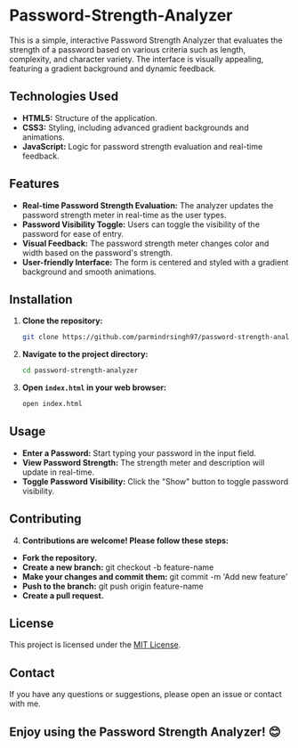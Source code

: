 # Password-Strength-Analyzer

This is a simple, interactive Password Strength Analyzer that evaluates the strength of a password based on various criteria such as length, complexity, and character variety. The interface is visually appealing, featuring a gradient background and dynamic feedback.

## Technologies Used

- **HTML5:** Structure of the application.
- **CSS3:** Styling, including advanced gradient backgrounds and animations.
- **JavaScript:** Logic for password strength evaluation and real-time feedback.

## Features

- **Real-time Password Strength Evaluation:** The analyzer updates the password strength meter in real-time as the user types.
- **Password Visibility Toggle:** Users can toggle the visibility of the password for ease of entry.
- **Visual Feedback:** The password strength meter changes color and width based on the password's strength.
- **User-friendly Interface:** The form is centered and styled with a gradient background and smooth animations.

## Installation

1. **Clone the repository:**
   ```bash
   git clone https://github.com/parmindrsingh97/password-strength-analyzer.git

2. **Navigate to the project directory:**
   ```bash
   cd password-strength-analyzer

3. **Open `index.html` in your web browser:**
   ```bash
   open index.html

## Usage

- **Enter a Password:** Start typing your password in the input field.
- **View Password Strength:** The strength meter and description will update in real-time.
- **Toggle Password Visibility:** Click the "Show" button to toggle password visibility.

## Contributing

4. **Contributions are welcome! Please follow these steps:**

- **Fork the repository.**
- **Create a new branch:** git checkout -b feature-name
- **Make your changes and commit them:** git commit -m 'Add new feature'
- **Push to the branch:** git push origin feature-name
- **Create a pull request.**

## License

This project is licensed under the [MIT License](https://github.com/parmindrsingh97/Password-Strength-Analizer/blob/main/README.md#license).

## Contact

If you have any questions or suggestions, please open an issue or contact with me.

## Enjoy using the Password Strength Analyzer! 😊
